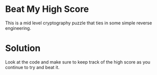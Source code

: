 # Beat My High Score

This is a mid level cryptography puzzle that ties in some simple reverse engineering.

# Solution

Look at the code and make sure to keep track of the high score as you continue to try and beat it.

